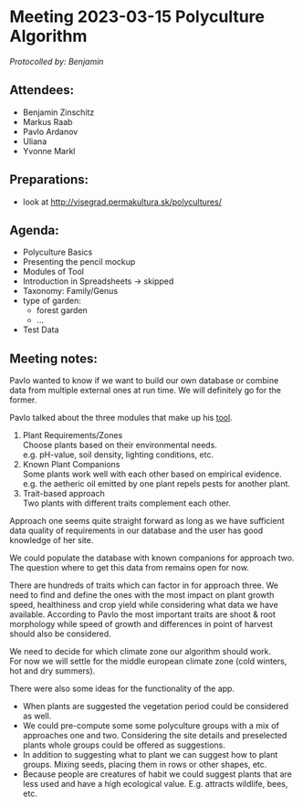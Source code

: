 # Meeting 2023-03-15 Polyculture Algorithm

_Protocolled by: Benjamin_

## Attendees:

- Benjamin Zinschitz
- Markus Raab
- Pavlo Ardanov
- Uliana
- Yvonne Markl

## Preparations:

- look at http://visegrad.permakultura.sk/polycultures/

## Agenda:

- Polyculture Basics
- Presenting the pencil mockup
- Modules of Tool
- Introduction in Spreadsheets -> skipped
- Taxonomy: Family/Genus
- type of garden:
  - forest garden
  - ...
- Test Data

## Meeting notes:

Pavlo wanted to know if we want to build our own database or combine data from multiple external ones at run time.
We will definitely go for the former.

Pavlo talked about the three modules that make up his [tool](http://visegrad.permakultura.sk/polycultures/).

1. Plant Requirements/Zones  
   Choose plants based on their environmental needs.  
   e.g. pH-value, soil density, lighting conditions, etc.
2. Known Plant Companions  
   Some plants work well with each other based on empirical evidence.  
   e.g. the aetheric oil emitted by one plant repels pests for another plant.
3. Trait-based approach  
   Two plants with different traits complement each other.

Approach one seems quite straight forward as long as we have sufficient data quality of requirements in our database and the user has good knowledge of her site.

We could populate the database with known companions for approach two.
The question where to get this data from remains open for now.

There are hundreds of traits which can factor in for approach three.
We need to find and define the ones with the most impact on plant growth speed, healthiness and crop yield while considering what data we have available.
According to Pavlo the most important traits are shoot & root morphology while speed of growth and differences in point of harvest should also be considered.

We need to decide for which climate zone our algorithm should work.  
For now we will settle for the middle european climate zone (cold winters, hot and dry summers).

There were also some ideas for the functionality of the app.

- When plants are suggested the vegetation period could be considered as well.
- We could pre-compute some some polyculture groups with a mix of approaches one and two.
  Considering the site details and preselected plants whole groups could be offered as suggestions.
- In addition to suggesting what to plant we can suggest how to plant groups.
  Mixing seeds, placing them in rows or other shapes, etc.
- Because people are creatures of habit we could suggest plants that are less used and have a high ecological value.
  E.g. attracts wildlife, bees, etc.
